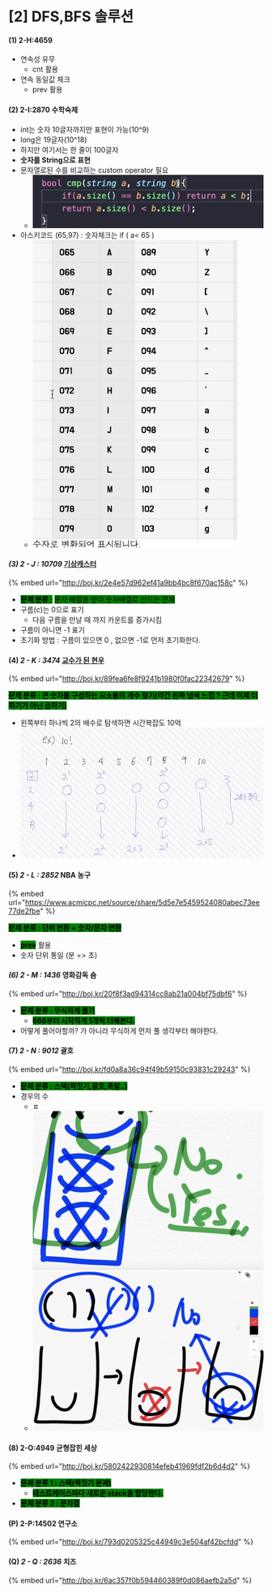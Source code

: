 # \[2] DFS,BFS 솔루션

#### (1) 2-H:4659

* 연속성 유무
  * cnt 활용
* 연속 동일값 체크
  * prev 활용

#### (2) 2-I:2870 수학숙제

* int는 숫자 10글자까지만 표현이 가능(10^9)
* long은 19글자(10^18)
* 하지만 여기서는 한 줄이 100글자
* **숫자를 String으로 표현**
* 문자열로된 수를 비교하는 custom operator 필요
  * ![](<../../.gitbook/assets/image (22).png>)
* 아스키코드 (65,97) : 숫자체크는 if ( a< 65 )
  * ![](<../../.gitbook/assets/image (21).png>)

#### _(3) 2 - J : 10709_ [기상캐스터](https://www.acmicpc.net/problem/10709)

{% embed url="http://boj.kr/2e4e57d962ef41a9bb4bc8f670ac158c" %}

* <mark style="background-color:green;">**문제 분류 :**</mark> <mark style="background-color:green;"></mark><mark style="background-color:green;">문자 배열을 받아 숫자배열로 만드는 문제</mark>
* 구름(c)는 0으로 표기
  * 다음 구름을 만날 때 까지 카운트를 증가시킴
* 구름이 아니면 -1 표기
* 초기화 방법 : 구름이 있으면 0 , 없으면 -1로 먼저 초기화한다.

#### (4) _2 - K : 3474_ [교수가 된 현우](https://www.acmicpc.net/problem/3474)

{% embed url="http://boj.kr/89fea6fe8f9241b1980f0fac22342679" %}

<mark style="background-color:green;">**문제 분류 : 큰 숫자를 구성하는 요소들의 개수 찾기(약간 왼쪽 냅색 느낌 ? 근데 이제 더하기가 아닌 곱하기)**</mark>

* 왼쪽부터 하나씩 2의 배수로 탐색하면 시간복잡도 10억
* ![](<../../.gitbook/assets/image (42).png>)

#### (5) _2 - L : 2852_ NBA 농구

{% embed url="https://www.acmicpc.net/source/share/5d5e7e5459524080abec73ee77de2fbe" %}

<mark style="background-color:green;">**문제 분류 : 단위 변환 + 숫자/문자 변환**</mark>

* <mark style="background-color:green;">**prev**</mark> 활용
* 숫자 단위 통일 (분 => 초)

#### _(6) 2 - M : 1436_ 영화감독 숌

{% embed url="http://boj.kr/20f8f3ad94314cc8ab21a004bf75dbf6" %}

* <mark style="background-color:green;">**문제 분류 :  무식하게 풀기**</mark>
  * <mark style="background-color:green;">**666부터 시작하게 1개씩 더해본다.**</mark>
* 어떻게 풀어야할까? 가 아니라 무식하게 먼저 풀 생각부터 해야한다.

#### (7) _2 - N : 9012_ 괄호

{% embed url="http://boj.kr/fd0a8a36c94f49b59150c93831c29243" %}

* <mark style="background-color:green;">**문제 분류 :  스택(짝짓기,괄호,폭발..)**</mark>
* 경우의 수
  * ㅍ![](<../../.gitbook/assets/image (59).png>)
  * ![](<../../.gitbook/assets/image (60).png>)

#### (8) 2-O:4949 균형잡힌 세상

{% embed url="http://boj.kr/5802422930814efeb41969fdf2b6d4d2" %}

* <mark style="background-color:green;">**문제 분류 1 :  스택(짝짓기 문제)**</mark>
  * <mark style="background-color:green;">**테스트케이스마다 새로운 stack을 할당한다.**</mark>
* <mark style="background-color:green;">**문제 분류 2 :  문자열**</mark>

#### (P) 2-P:14502 연구소

{% embed url="http://boj.kr/793d0205325c44949c3e504af42bcfdd" %}

#### (Q) _2 - Q : 2636_ 치즈

{% embed url="http://boj.kr/6ac357f0b594460389f0d086aefb2a5d" %}
